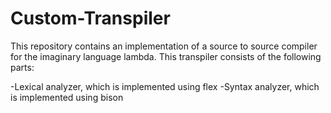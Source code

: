 # Custom-Transpiler
This repository contains an implementation of a source to source compiler for the imaginary language lambda. This transpiler consists of the following parts:

-Lexical analyzer, which is implemented using flex
-Syntax analyzer, which is implemented using bison
